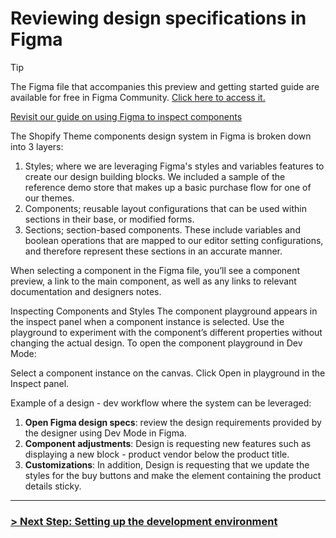 # Reviewing design specifications in Figma

>[!TIP]
> The Figma file that accompanies this preview and getting started guide are available for free in Figma Community. [Click here to access it.](https://www.figma.com/community/file/1425140095049949991/devkit-preview)
>
> [Revisit our guide on using Figma to inspect components](https://github.com/archetype-themes/devkit/blob/main/1.%20Getting%20Started/Developing%20components/b.%20Reviewing%20Design%20Specifications.md) 


The Shopify Theme components design system in Figma is broken down into 3 layers:

1. Styles; where we are leveraging Figma's styles and variables features to create our design building blocks. We included a sample of the reference demo store that makes up a basic purchase flow for one of our themes.
2. Components; reusable layout configurations that can be used within sections in their base, or modified forms.
3. Sections; section-based components. These include variables and boolean operations that are mapped to our editor setting configurations, and therefore represent these sections in an accurate manner.
   
When selecting a component in the Figma file, you’ll see a component preview, a link to the main component, as well as any links to relevant documentation and designers notes.

Inspecting Components and Styles
The component playground appears in the inspect panel when a component instance is selected. Use the playground to experiment with the component’s different properties without changing the actual design. To open the component playground in Dev Mode:

Select a component instance on the canvas.
Click Open in playground in the Inspect panel.

Example of a design - dev workflow where the system can be leveraged:

1. **Open Figma design specs**: review the design requirements provided by the designer using Dev Mode in Figma.
2. **Component adjustments**: Design is requesting new features such as displaying a new block - product vendor below the product title.
3. **Customizations**: In addition, Design is requesting that we update the styles for the buy buttons and make the element containing the product details sticky.

---

### [> Next Step: Setting up the development environment](https://github.com/archetype-themes/devkit/blob/main/1.%20Getting%20Started/Developing%20themes%20with%20components/c.%20Setting%20up%20the%20development%20environment.md)
